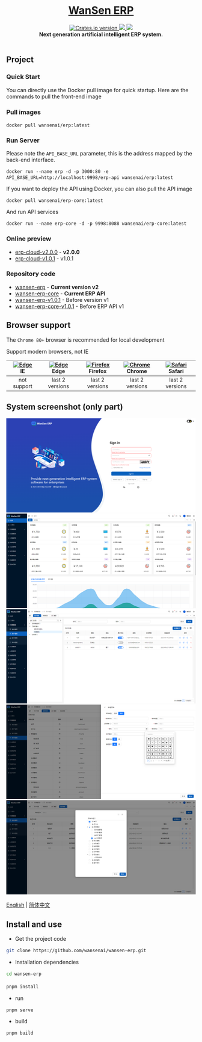 <p align="center">
<!--   <a href="https://www.antdv.com/">
    <img width="350" src="/images/wansenai-logo.png">
  </a> -->
</p>
<h1 align="center">
  <a href="#" target="_blank">WanSen ERP</a>
</h1>
<div align="center">
  <!-- nodejs build status-->
  <a href="https://github.com/wansenai/wansen-erp/blob/master/.github/workflows/node.js.yml">
    <img src="https://img.shields.io/github/actions/workflow/status/wansenai/wansen-erp/node.js.yml"
    alt="Crates.io version" />
  </a>
  <a href="">
    <img src="https://img.shields.io/github/repo-size/wansenai/wansen-erp"/>
  </a>
  <a href="">
    <img src="https://img.shields.io/github/last-commit/wansenai/wansen-erp"/>
  </a>

</div>

<div align="center">
   <strong>Next generation artificial intelligent ERP system.</strong>
</div>
<br />

## Project

### Quick Start

You can directly use the Docker pull image for quick startup. Here are the commands to pull the front-end image

### Pull images
```shell
docker pull wansenai/erp:latest
```

### Run Server
Please note the `API_BASE_URL` parameter, this is the address mapped by the back-end interface.
```shell
docker run --name erp -d -p 3000:80 -e API_BASE_URL=http://localhost:9998/erp-api wansenai/erp:latest
```
If you want to deploy the API using Docker, you can also pull the API image
```shell
docker pull wansenai/erp-core:latest
```
And run API services
```shell
docker run --name erp-core -d -p 9998:8088 wansenai/erp-core:latest 
```

### Online preview
- [erp-cloud-v2.0.0](https://erp2.wansen.cloud/) - **v2.0.0**
- [erp-cloud-v1.0.1](https://erp.wansen.cloud/) - v1.0.1

### Repository code
- [wansen-erp](https://github.com/wansenai/wansen-erp) - **Current version v2**
- [wansen-erp-core](https://github.com/wansenai/wansen-erp-core) - **Current ERP API**
- [wansen-erp-v1.0.1](https://github.com/wansenai/wansen-erp/tree/v1.0.1) - Before version v1
- [wansen-erp-core-v1.0.1](https://github.com/wansenai/wansen-erp-core/tree/v1.0.1) - Before ERP API v1

## Browser support

The `Chrome 80+` browser is recommended for local development

Support modern browsers, not IE

| [<img src="https://raw.githubusercontent.com/alrra/browser-logos/master/src/edge/edge_48x48.png" alt=" Edge" width="24px" height="24px" />](http://godban.github.io/browsers-support-badges/)</br>IE | [<img src="https://raw.githubusercontent.com/alrra/browser-logos/master/src/edge/edge_48x48.png" alt=" Edge" width="24px" height="24px" />](http://godban.github.io/browsers-support-badges/)</br>Edge | [<img src="https://raw.githubusercontent.com/alrra/browser-logos/master/src/firefox/firefox_48x48.png" alt="Firefox" width="24px" height="24px" />](http://godban.github.io/browsers-support-badges/)</br>Firefox | [<img src="https://raw.githubusercontent.com/alrra/browser-logos/master/src/chrome/chrome_48x48.png" alt="Chrome" width="24px" height="24px" />](http://godban.github.io/browsers-support-badges/)</br>Chrome | [<img src="https://raw.githubusercontent.com/alrra/browser-logos/master/src/safari/safari_48x48.png" alt="Safari" width="24px" height="24px" />](http://godban.github.io/browsers-support-badges/)</br>Safari |
| :-: | :-: | :-: | :-: | :-: |
| not support | last 2 versions | last 2 versions | last 2 versions | last 2 versions |

## System screenshot (only part)
![](images/login-page-en.png)
![](images/home-page-zh.png)
![](images/user-manage-zh.png)
![](images/add-menu-zh.png)
![](images/role-permission-zh.png)

[English](README.md) | [简体中文](./README-zh_CN.md)

## Install and use

- Get the project code

```bash
git clone https://github.com/wansenai/wansen-erp.git
```

- Installation dependencies

```bash
cd wansen-erp

pnpm install

```

- run

```bash
pnpm serve
```

- build

```bash
pnpm build
```
